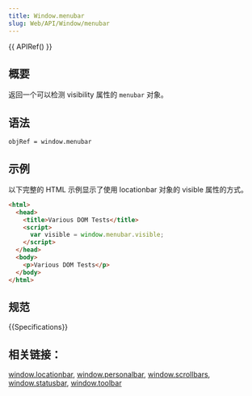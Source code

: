 ```yaml
---
title: Window.menubar
slug: Web/API/Window/menubar
---
```


{{ APIRef() }}

## 概要

返回一个可以检测 visibility 属性的 `menubar` 对象。

## 语法

```plain
objRef = window.menubar
```

## 示例

以下完整的 HTML 示例显示了使用 locationbar 对象的 visible 属性的方式。

```html
<html>
  <head>
    <title>Various DOM Tests</title>
    <script>
      var visible = window.menubar.visible;
    </script>
  </head>
  <body>
    <p>Various DOM Tests</p>
  </body>
</html>
```

## 规范

{{Specifications}}

## 相关链接：

[window.locationbar](/zh-CN/DOM/window.locationbar), [window.personalbar](/zh-CN/DOM/window.personalbar), [window.scrollbars](/zh-CN/DOM/window.scrollbars), [window.statusbar](/zh-CN/DOM/window.statusbar), [window.toolbar](/zh-CN/DOM/window.toolbar)
